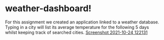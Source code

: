 # weather-dashboard!
For this assignment we created an application linked to a weather database. Typing in a city will list its average temperature for the following 5 days whilst keeping track of searched cities.
[Screenshot 2021-10-24 122131](https://user-images.githubusercontent.com/88833362/138603122-95641922-2e7e-4bca-bb9f-1b145fb64e48.png)
